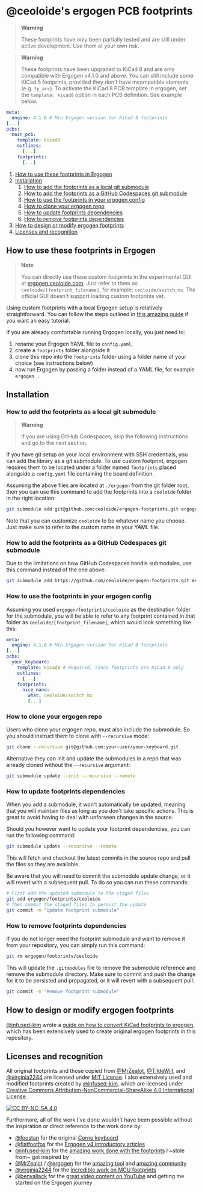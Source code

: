 # @ceoloide's ergogen PCB footprints

> **Warning**
>
> These footprints have only been partially tested and are still under active development. Use them at your own risk.

> **Warning**
>
> These footprints have been upgraded to KiCad 8 and are only compatible with Ergogen v4.1.0 and above. You can still include some KiCad 5 footprints, provided they don't have incompatible elements (e.g. `fp_arc`).
> To activate the KiCad 8 PCB template in ergogen, set the `template: kicad8` option in each PCB definition. See example below.

```yaml
meta:
  engine: 4.1.0 # Min Ergogen version for KiCad 8 footprints
[...]
pcbs:
  main_pcb:
    template: kicad8
    outlines:
      [...]
    footprints:
      [...]
```

1. [How to use these footprints in Ergogen](#how-to-use-these-footprints-in-ergogen)
1. [Installation](#installation)
    1. [How to add the footprints as a local git submodule](#how-to-add-the-footprints-as-a-local-git-submodule)
    1. [How to add the footprints as a GitHub Codespaces git submodule](#how-to-add-the-footprints-as-a-github-codespaces-git-submodule)
    1. [How to use the footprints in your ergogen config](#how-to-use-the-footprints-in-your-ergogen-config)
    1. [How to clone your ergogen repo](#how-to-clone-your-ergogen-repo)
    1. [How to update footprints dependencies](#how-to-update-footprints-dependencies)
    1. [How to remove footprints dependencies](#how-to-remove-footprints-dependencies)
1. [How to design or modify ergogen footprints](#how-to-design-or-modify-ergogen-footprints)
1. [Licenses and recognition](#licenses-and-recognition)

## How to use these footprints in Ergogen

> **Note**
>
> You can directly use these custom footprints in the experimental GUI at [ergogen.ceoloide.com](https://ergogen.ceoloide.com). Just refer to them as `ceoloide/[footprint_filename]`, for example: `ceoloide/switch_mx`. The official GUI doesn't support loading custom footprints yet.

Using custom footprints with a local Ergogen setup is relatively straightforward. You can follow the steps outlined in [this amazing guide](https://flatfootfox.com/ergogen-part4-footprints-cases/) if you want an easy tutorial.

If you are already comfortable running Ergogen locally, you just need to:

1. rename your Ergogen YAML file to `config.yaml`,
1. create a `footprints` folder alongside it
1. clone this repo into the `footprints` folder using a folder name of your choice (see instructions below)
1. now run Ergogen by passing a folder instead of a YAML file, for example `ergogen .`

## Installation

### How to add the footprints as a local git submodule

> **Warning**
>
> If you are using GitHub Codespaces, skip the following instructions and go to the next section.

If you have git setup on your local environment with SSH credentials, you can add the library as a
git submodule. To use custom footprint, ergogen requires them to be located under a folder named
`footprints` placed alongside a `config.yaml` file containing the board definition.

Assuming the above files are located at `./ergogen` from the git folder root, then you can use this
command to add the footprints into a `ceoloide` folder in the right location:

```bash
git submodule add git@github.com:ceoloide/ergogen-footprints.git ergogen/footprints/ceoloide
```

Note that you can customize `ceoloide` to be whatever name you choose. Just make sure to refer to the custom
name in your YAML file.

### How to add the footprints as a GitHub Codespaces git submodule

Due to the limitations on how GitHub Codespaces handle submodules, use this command instead of the one above:

```bash
git submodule add https://github.com/ceoloide/ergogen-footprints.git ergogen/footprints/ceoloide
```

### How to use the footprints in your ergogen config

Assuming you used `ergogen/footprints/ceoloide` as the destination folder for the submodule, you will be able
to refer to any footprint contained in that folder as `ceoloide/[footprint_filename]`, which would look something like this:

```yaml
meta:
  engine: 4.1.0 # Min Ergogen version for KiCad 8 footprints
[...]
pcbs:
  your_keyboard:
    template: kicad8 # Required, since footprints are KiCad 8 only
    outlines:
      [...]
    footprints:
      nice_nano:
        what: ceoloide/switch_mx
        [...]
```

### How to clone your ergogen repo

Users who clone your ergogen repo, must also include the submodule. So you should instruct them to clone with `--recursive` mode:

```bash
git clone --recursive git@github.com:your-user/your-keyboard.git
```

Alternative they can init and update the submodules in a repo that was already cloned without the `--recursive` argument:

```bash
git submodule update --init --recursive --remote
```

### How to update footprints dependencies

When you add a submodule, it won't automatically be updated, meaning that you will maintain files as long as you don't take specific actions. This is great to avoid having to deal with unforseen changes in the source.

Should you however want to update your footprint dependencies, you can run the following command:

```bash
git submodule update --recursive --remote
```

This will fetch and checkout the latest commits in the source repo and pull the files so they are available.

Be aware that you will need to commit the submodule update change, or it will revert with a subsequent pull. To do so you can run these commands:

```bash
# First add the updated submodule to the staged files
git add ergogen/footprints/ceoloide
# Then commit the staged files to persist the update
git commit -m "Update footprint submodule"
```

### How to remove footprints dependencies

If you do not longer need the footprint submodule and want to remove it from your repository, you can simply run this command:

```bash
git rm ergogen/footprints/ceoloide
```

This will update the `.gitmodules` file to remove the submodule reference and remove the submodule directory. Make sure to commit and push the
change for it to be persisted and propagated, or it will revert with a subsequent pull:

```bash
git commit -m "Remove footprint submodule"
```

## How to design or modify ergogen footprints

[@infused-kim](https://github.com/infused-kim) wrote a [guide on how to convert KiCad footprints to ergogen](https://www.notion.so/nilnil/Convert-Kicad-Footprint-to-Ergogen-8340ce87ad554c69af4e3f92bc9a0898?pvs=4), which
has been extensively used to create original ergogen footprints in this repository.

## Licenses and recognition

All original footprints and those copied from [@MrZealot](https://github.com/mrzealot), [@TildeWill](https://github.com/tildewill), and [@virginia2244](https://github.com/virginia2244) are licensed under [MIT License][mit]. I also extensively used and modified footprints created by [@infused-kim](https://github.com/infused-kim), which are licensed under [Creative Commons Attribution-NonCommercial-ShareAlike 4.0 International License][cc-by-nc-sa].

[![CC BY-NC-SA 4.0][cc-by-nc-sa-image]][cc-by-nc-sa]

Furthermore, all of the work I've done wouldn't have been possible without the inspiration or direct reference to the work done by:

- [@foostan](https://github.com/foostan) for the original [Corne keyboard](https://github.com/foostan/crkbd)
- [@flatfootfox](https://github.com/flatfootfox) for the [Ergogen v4 introductory articles](https://flatfootfox.com/ergogen-introduction/)
- [@infused-kim](https://github.com/infused-kim) for the [amazing work done with the footprints](https://github.com/infused-kim/kb_ergogen_fp) I ~stole from~ got inspired by
- [@MrZealot](https://github.com/mrzealot) / [@ergogen](https://github.com/ergogen) for the [amazing tool](https://github.com/ergogen/ergogen) and [amazing community](https://discord.gg/Tj2TUaUW)
- [@virginia2244](https://github.com/virginia2244) for the [incredible work on MCU footprints](https://github.com/Virginia2244/ergogen_footprints)
- [@benvallack](https://github.com/benvallack) for the [great video content on YouTube](https://www.youtube.com/watch?v=UKfeJrRIcxw) and getting me started on the Ergogen journey

[mit]: https://opensource.org/license/mit/
[cc-by-nc-sa]: http://creativecommons.org/licenses/by-nc-sa/4.0/
[cc-by-nc-sa-image]: https://licensebuttons.net/l/by-nc-sa/4.0/88x31.png
